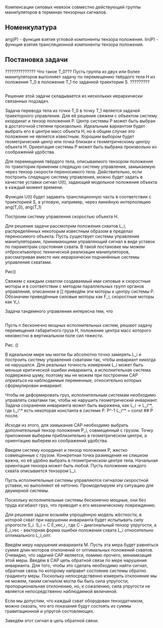 


Компенсации силовых невязок совместно действующей группы манипуляторов в терминах тензорных сигналов.

## Номенкулатура

ang(P) - функция взятия угловой компоненты тензора положения.
lin(P) - функция взятия трансляционной компоненты тензора положения.


## Постановка задачи

?????????????? Что такое T_0???
Пусть группа из двух или более манипуляторов выполняет задачу по перемещению твёрдого тела H из положения T_0 в положение T_1 по заданной траектории S.
?????????


## 

Решение этой  задачи складывается из нескольких иерархически связанных подзадач.

Задача перевода тела из точки T_0 в точку T_1 является задачей траекторного управления. Для её решения свяжем с объектом систему ккординат и тензор положения P. Центр системы P может быть выбран в достаточной степени произвольно. Идеальным вариантом будет выбрать его в центре масс объекта H, но в общем случае это положение не является известным. Хорошим выбором будет геометрический центр или точка близкая к геометрическому центру объекта H. Ориентация системы P может быть выбрана произвольно из соображений удобства.

Для перемещения твёрдого тела, описываемого тензором положения по траектории применим следящую систему управления, замыкаемую через тензор скорости переносимого тела. Действительно, если построить следящую систему управления, можно будет задать в качестве уставки сигнал U(t), задающий модельное положение объекта в каждый момент времени.

Функция U(t) будет задавать трансляционную часть в соответствии с траекторией S, а угловую, например, через линейную интерполяцию ang(T_0), ang(T_1) 

Построим систему управления скоростью объекта H. 

Для решения задачи рассмотрим положения схватов L_i, распределённых некоторым известным образом в пределах переносимого объекта. Пусть существует системы управления манипуляторами, принимающими управляющий сигнал в виде уставок по параметрам сорстояния схвата. В такой постановке мы можем отброситьвопрос технической реализации манипуляторов, рассматривая вместо них иерархически подчинённые системы управления схватами.

Рис()

Свяжем с каждым схватом создаваемый ими силовые и скоростные моторы и в соответствии с методом параллельных групп органов управления, описанном в [] приведём эти моторы к центру системы P. Обозначим приведённые силовые моторы как F_i, скоростные  моторы как V_i.

Задача тандемного управления интересна тем, что  




##

Пусть n бесконечно мощных исполнительных систем, решают задачу перемещения габаритного груза H, положение центра масс которого неизвестно в вертикальном поле сил тяжести.

Рис. ()

В идеальном мире мы могли бы абсолютно точно замерять L_i и построить систему управления схватами так, чтобы инвариант никогда не нарушался. Для реальных точность измерения L_i может быть меньше критической ошибки инварианта, а исполнительная система подвержена шуму, поэтому мы не можем при построении САР оприаться на наблюдаемые переменные, относительно которых сформулирован инвариант.

Чтобы не деформировать груз, исполнительным системам необходимо управлять схватами так, чтобы не нарушить геометрический инвариант. Задача сохранения инварианта может быть выражена, как L_i -> L_i^\*, где L_i^* есть некоторая константа в системе P. P^-1 L_i^* = const  ## P после.

Исходя из этого, для замыкания САР необходимо выбрать дополнительный тензор положения P_i, совмещенный с грузом. Точку приложения выберем приблизительно в геометрическом центре, а ориентацию выберем из соображений удобства.


Введем систему координат и тензор положения P, жестко совмещенные с грузом. Конкретная точка размещения не слишком важна, но её удобно выбрать в геометрическом центре тела. Начальная ориентация тензора может быть любой. Пусть положение каждого схвата описывается тензором L_i.

Пусть исполнительные системы управляются сигналом скоростной уставки, но выполняют её неточно. Промоделируем эту ситуацию для двумерной системы.



Поскольку исполнительные системы бесконечно мощные, они без труда изгибают груз, что приводит к его механическому повреждению.



Для решения задачи возьмём упрощённую модель жёсткости, в которой схват при нарушении инварианта будет испытывать силу упрогости S_i. 
S_i = С E_vec,i
, где С - диагональный тензор упругости, а E_i,vec - векторная форма ошибки положения схвата L_i относительно оптимального L_i_опт.


Введём меру нарушения инварианта M. Пусть эта мера будет равняться сумме длин моторов отклонений от оптимальных положений схватов. Очевидно, что задачей САР является, помимо прочего, минимизация этой меры. Введём в САР цепь обратной связи по мере нарушения инварианта. Для того, чтобы это сделать необходимо найти сигнал, обратная связь по которому направит состояние системы обратно градиенту меры. Поскольку непосредственно измерить отклонение мы не можем, таким сигналом могла бы быть сила упругости, пропорциональная отклонению, но, к сожалению, сила упругости не является непосредственно наблюдаемой величиной.

Если мы допустим, что каждый схват оборудован тензодатчиком, можно сказать, что его показания будут состоять из суммы гравитационной и упругой состовляющих.

Заведём этот сигнал в цепь обратной связи.


